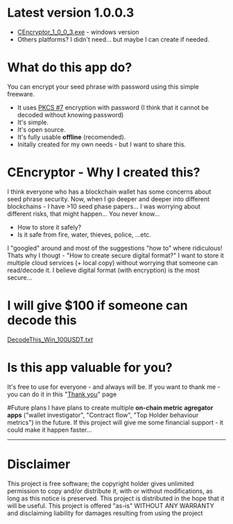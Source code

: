 # Latest version 1.0.0.3
- [CEncryptor_1_0_0_3.exe](https://github.com/CryptoToolCommunity/CEncryptor/blob/main/Win/CEncryptor/zVersions/CEncryptor_1_0_0_3.exe "CEncryptor_1_0_0_3.exe") - windows version
- Others platforms? I didn't need... but maybe I can create if needed.

# What do this app do?
You can encrypt your seed phrase with password using this simple freeware. 
- It uses [PKCS #7](https://en.wikipedia.org/wiki/PKCS_7 "PKCS7") encryption with password (I think that it cannot be decoded without knowing password)
- It's simple. 
- It's open source. 
- It's fully usable **offline** (recomended).
- Initally created for my own needs - but I want to share this. 
# CEncryptor - Why I created this?
 I think everyone who has a blockchain wallet has some concerns about seed phrase security. Now, when I go deeper and deeper into different blockchains - I have >10 seed phase papers... I was worrying about different risks, that might happen... You never know...
 - How to store it safely? 
 - Is it safe from fire, water, thieves, police, ...etc. 
 
 I "googled" around and most of the suggestions "how to" where ridiculous! Thats why I thougt - "How to create secure digital format?"
 I want to store it multiple cloud services (+ local copy) without worrying that someone can read/decode it.
 I believe digital format (with encryption) is the most secure...

# I will give $100 if someone can decode this
[DecodeThis_Win_100USDT.txt](https://github.com/CryptoToolCommunity/CEncryptor/blob/main/DecodeThis_Win_100USDT.txt "DecodeThis_Win_100USDT.txt")

# Is this app valuable for you? 
It's free to use for everyone - and always will be.
If you want to thank me - you can do it in this "[Thank you](https://github.com/CryptoToolCommunity/CEncryptor/wiki/Thank-you "Thank you")" page

#Future plans
I have plans to create multiple **on-chain metric agregator apps** ("wallet investigator", "Contract flow", "Top Holder behaviour metrics")  in the future. If this project will give me some financial support - it could make it happen faster... 

----------------------------------------
# Disclaimer
This project is free software; the copyright holder gives unlimited permission to copy and/or distribute 
it, with or without modifications, as long as this notice is preserved. This project is distributed in the hope 
that it will be useful. This project is offered "as-is" WITHOUT ANY WARRANTY and disclaiming liability for damages resulting from using the project

